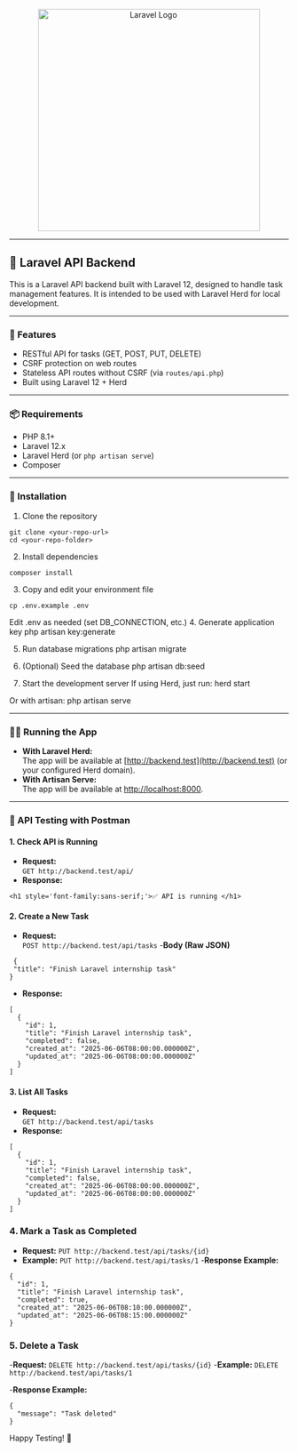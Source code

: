 <p align="center"><a href="https://laravel.com" target="_blank"><img src="https://raw.githubusercontent.com/laravel/art/master/logo-lockup/5%20SVG/2%20CMYK/1%20Full%20Color/laravel-logolockup-cmyk-red.svg" width="400" alt="Laravel Logo"></a></p>

---

## 📘 Laravel API Backend

This is a Laravel API backend built with Laravel 12, designed to handle task management features. It is intended to be used with Laravel Herd for local development.

---

### 🚀 Features

-   RESTful API for tasks (GET, POST, PUT, DELETE)
-   CSRF protection on web routes
-   Stateless API routes without CSRF (via `routes/api.php`)
-   Built using Laravel 12 + Herd

---

### 📦 Requirements

-   PHP 8.1+
-   Laravel 12.x
-   Laravel Herd (or `php artisan serve`)
-   Composer

---

### 🔧 Installation

1. Clone the repository

```
git clone <your-repo-url>
cd <your-repo-folder>
```

2. Install dependencies

```
composer install
```

3. Copy and edit your environment file

```
cp .env.example .env
```

Edit .env as needed (set DB_CONNECTION, etc.) 4. Generate application key
php artisan key:generate

5. Run database migrations
   php artisan migrate

6. (Optional) Seed the database
   php artisan db:seed

7. Start the development server
   If using Herd, just run:
   herd start

Or with artisan:
php artisan serve

---

### 🏃‍♂️ Running the App

-   **With Laravel Herd:**  
    The app will be available at [http://backend.test](http://backend.test) (or your configured Herd domain).
-   **With Artisan Serve:**  
    The app will be available at [http://localhost:8000](http://localhost:8000).

---

### 🧪 API Testing with Postman

#### 1. **Check API is Running**

-   **Request:**  
    `GET http://backend.test/api/`
-   **Response:**

```
<h1 style='font-family:sans-serif;'>✅ API is running </h1>
```

#### 2. **Create a New Task**

-   **Request:**  
    `POST http://backend.test/api/tasks` -**Body (Raw JSON)**

```
 {
 "title": "Finish Laravel internship task"
}
```

-   **Response:**

```
[
  {
    "id": 1,
    "title": "Finish Laravel internship task",
    "completed": false,
    "created_at": "2025-06-06T08:00:00.000000Z",
    "updated_at": "2025-06-06T08:00:00.000000Z"
  }
]

```

#### 3. **List All Tasks**

-   **Request:**  
    `GET http://backend.test/api/tasks`
-   **Response:**

```
[
  {
    "id": 1,
    "title": "Finish Laravel internship task",
    "completed": false,
    "created_at": "2025-06-06T08:00:00.000000Z",
    "updated_at": "2025-06-06T08:00:00.000000Z"
  }
]

```

### 4. **Mark a Task as Completed**

-   **Request:**
    `PUT http://backend.test/api/tasks/{id}`
-   **Example:**
    `PUT http://backend.test/api/tasks/1` -**Response Example:**

```
{
  "id": 1,
  "title": "Finish Laravel internship task",
  "completed": true,
  "created_at": "2025-06-06T08:10:00.000000Z",
  "updated_at": "2025-06-06T08:15:00.000000Z"
}

```

### 5. **Delete a Task**

-**Request:**
`DELETE http://backend.test/api/tasks/{id}` -**Example:**
`DELETE http://backend.test/api/tasks/1`

-**Response Example:**

```
{
  "message": "Task deleted"
}
```

Happy Testing! 🚀

